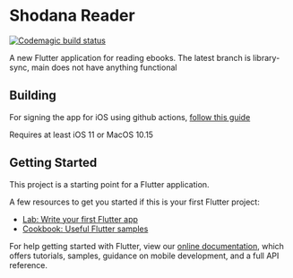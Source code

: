 # Shodana Reader

[![Codemagic build status](https://api.codemagic.io/apps/60bdd48f362aacd018426ed3/60bdd48f362aacd018426ed2/status_badge.svg)](https://codemagic.io/apps/60bdd48f362aacd018426ed3/60bdd48f362aacd018426ed2/latest_build)

A new Flutter application for reading ebooks.
The latest branch is library-sync, main does not have anything functional

## Building

For signing the app for iOS using github actions, [follow this guide](https://docs.github.com/en/actions/guides/installing-an-apple-certificate-on-macos-runners-for-xcode-development)

Requires at least iOS 11 or MacOS 10.15

## Getting Started

This project is a starting point for a Flutter application.

A few resources to get you started if this is your first Flutter project:

- [Lab: Write your first Flutter app](https://flutter.dev/docs/get-started/codelab)
- [Cookbook: Useful Flutter samples](https://flutter.dev/docs/cookbook)

For help getting started with Flutter, view our
[online documentation](https://flutter.dev/docs), which offers tutorials,
samples, guidance on mobile development, and a full API reference.
